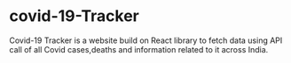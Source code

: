 # covid-19-Tracker
Covid-19 Tracker is a website build on React library to fetch data using API call of all Covid cases,deaths and information related to it across India.
